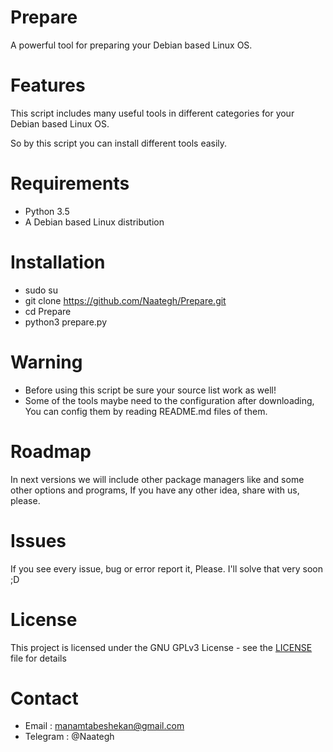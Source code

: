 # Prepare
A powerful tool for preparing your Debian based Linux OS.

# Features
This script includes many useful tools in different categories for your Debian based Linux OS.

So by this script you can install different tools easily.

# Requirements
- Python 3.5
- A Debian based Linux distribution

# Installation
- sudo su
- git clone https://github.com/Naategh/Prepare.git
- cd Prepare
- python3 prepare.py

# Warning
- Before using this script be sure your source list work as well!
- Some of the tools maybe need to the configuration after downloading, You can config them by reading README.md files of them.

# Roadmap
In next versions we will include other package managers like and some other options and programs, If you have any other idea, share with us, please.

# Issues
If you see every issue, bug or error report it, Please.
I'll solve that very soon ;D

# License
This project is licensed under the GNU GPLv3 License - see the [LICENSE](LICENSE) file for details

# Contact
- Email : manamtabeshekan@gmail.com
- Telegram : @Naategh



